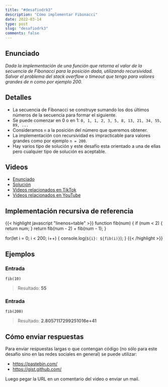 ```yaml
---
title: "#desafiodrk3"
description: "Cómo implementar Fibonacci"
date: 2022-03-14
type: post
slug: "desafiodrk3"
comments: false
---
```


## Enunciado

_Dada la implementación de una función que retorna el valor de la secuencia de Fibonacci para la posición dada, utilizando recursividad. Salvar el problema del stack overflow o timeout que tengo para valores grandes de n como por ejemplo 200._

## Detalles

- La secuencia de Fibonacci se construye sumando los dos últimos números de la secuencia para formar el siguiente.
- Se puede comenzar en 0 o en 1: `0, 1, 1, 2, 3, 5, 8, 13, 21, 34, 55, 89, ...`
- Consideramos `n` a la posición del número que queremos obtener.
- La implementación con recursividad es impracticable para valores grandes como por ejemplo `n = 200`.
- Hay varios tipo de solución y este desafío esta orientado a una de ellas pero cualquier tipo de solución es aceptable.

## Videos

- [Enunciado](https://www.tiktok.com/@drkbugs/video/7075060302403898630)
- [Solución](https://www.youtube.com/watch?v=tAczqCPwmGo)
- [Videos relacionados en TikTok](https://www.tiktok.com/search?lang=en&q=%23desafiodrk3)
- [Videos relacionados en YouTube](https://www.youtube.com/results?search_query=%23desafiodrk3)

## Implementación recursiva de referencia

{{< highlight javascript "linenos=table" >}}
function fib(num) {
    if (num < 2) {
        return num;
    }
    return fib(num - 2) + fib(num - 1);
}

for(let i = 0; i < 200; i++) {
    console.log(`${i}: ${fib(i)}`);
}
{{< /highlight >}}

## Ejemplos

### Entrada
```
fib(10)
```
> Resultado: **55**

### Entrada
```
fib(200)
```
> Resultado: **2.8057117299251016e+41**

## Cómo enviar respuestas

Para enviar respuestas largas o que contengan código (no sólo para este desafío sino en las redes sociales en general) se puede utilizar:

- https://pastebin.com/
- https://gist.github.com/

Luego pegar la URL en un comentario del video o enviar un mail.

